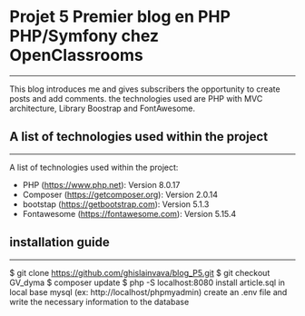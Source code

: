 # Projet 5 Premier blog en PHP PHP/Symfony chez OpenClassrooms
***
This blog introduces me and gives subscribers the opportunity to create posts and add comments.
the technologies used are PHP with MVC architecture, Library Boostrap and FontAwesome.
## A list of technologies used within the project
***
A list of technologies used within the project:
* PHP (https://www.php.net): Version 8.0.17
* Composer (https://getcomposer.org): Version 2.0.14
* bootstap (https://getbootstrap.com): Version 5.1.3
* Fontawesome (https://fontawesome.com): Version 5.15.4
## installation guide
***
$ git clone https://github.com/ghislainvava/blog_P5.git
$ git checkout GV_dyma
$ composer update
$ php -S localhost:8080
install article.sql in local base mysql (ex: http://localhost/phpmyadmin)
create an .env file and write the necessary information to the database



